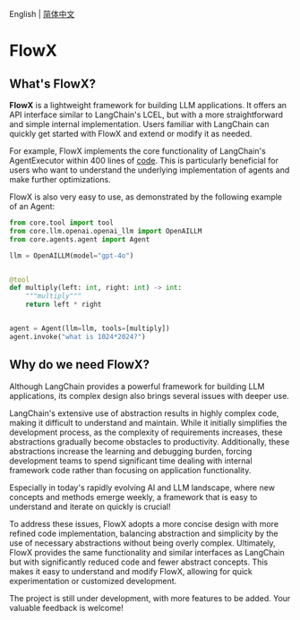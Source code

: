 English | [简体中文](README_zh-CN.md)


# FlowX



## What's FlowX?

**FlowX** is a lightweight framework for building LLM applications. It offers an API interface similar to LangChain's
LCEL, but with a more straightforward and simple internal implementation. Users familiar with LangChain can quickly get
started with FlowX and extend or modify it as needed.

For example, FlowX implements the core functionality of LangChain's AgentExecutor
within 400 lines of [code](https://github.com/zhiguoxu/FlowX/blob/main/core/agents/agent.py). This is
particularly beneficial for users who want to understand the underlying implementation of agents and make further
optimizations.

FlowX is also very easy to use, as demonstrated by the following example of an Agent:

```python
from core.tool import tool
from core.llm.openai.openai_llm import OpenAILLM
from core.agents.agent import Agent

llm = OpenAILLM(model="gpt-4o")


@tool
def multiply(left: int, right: int) -> int:
    """multiply"""
    return left * right


agent = Agent(llm=llm, tools=[multiply])
agent.invoke("what is 1024*2024?")
```

## Why do we need FlowX?


Although LangChain provides a powerful framework for building LLM applications, its complex design also brings several
issues with deeper use.

LangChain's extensive use of abstraction results in highly complex code, making it difficult to understand and maintain.
While it initially simplifies the development process, as the complexity of requirements increases, these abstractions
gradually become obstacles to productivity. Additionally, these abstractions increase the learning and debugging burden,
forcing development teams to spend significant time dealing with internal framework code rather than focusing on
application functionality.

Especially in today's rapidly evolving AI and LLM landscape, where new concepts and methods emerge weekly, a framework
that is easy to understand and iterate on quickly is crucial!

To address these issues, FlowX adopts a more concise design with more refined code implementation, balancing
abstraction and simplicity by the use of necessary abstractions without being overly complex. Ultimately, FlowX
provides the same functionality and similar interfaces as LangChain but with significantly reduced code and fewer
abstract concepts. This makes it easy to understand and modify FlowX, allowing for quick experimentation or customized
development.

The project is still under development, with more features to be added. Your valuable feedback is welcome!
